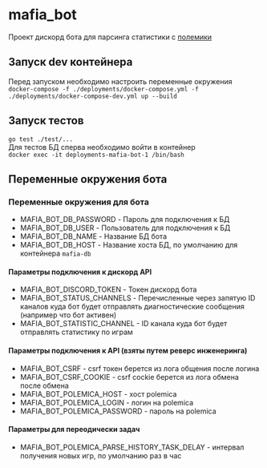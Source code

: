 # mafia_bot

Проект дискорд бота для парсинга статистики с [полемики](https://polemicagame.com/)

## Запуск dev контейнера

Перед запуском необходимо настроить переменные окружения\
`docker-compose -f ./deployments/docker-compose.yml -f ./deployments/docker-compose-dev.yml up --build`

## Запуск тестов

`go test ./test/...`\
Для тестов БД сперва необходимо войти в контейнер\
`docker exec -it deployments-mafia-bot-1 /bin/bash`

## Переменные окружения бота

### Переменные окружения для бота

- MAFIA_BOT_DB_PASSWORD - Пароль для подключения к БД
- MAFIA_BOT_DB_USER - Пользователь для подключения к БД
- MAFIA_BOT_DB_NAME - Название БД бота
- MAFIA_BOT_DB_HOST - Название хоста БД, по умолчанию для контейнера `mafia-db`

#### Параметры подключения к дискорд API

- MAFIA_BOT_DISCORD_TOKEN - Токен дискорд бота
- MAFIA_BOT_STATUS_CHANNELS - Перечисленные через запятую ID каналов куда бот будет отправлять диагностические
  сообщения (например что бот активен)
- MAFIA_BOT_STATISTIC_CHANNEL - ID канала куда бот будет отправлять статистику по играм

#### Параметры подключения к API (взяты путем реверс инженеринга)

- MAFIA_BOT_CSRF - csrf токен берется из лога общения после логина
- MAFIA_BOT_CSRF_COOKIE - csrf cockie берется из лога обмена после обмена
- MAFIA_BOT_POLEMICA_HOST - хост polemica
- MAFIA_BOT_POLEMICA_LOGIN - логин на polemica
- MAFIA_BOT_POLEMICA_PASSWORD - пароль на polemica

#### Параметры для переодически задач

- MAFIA_BOT_POLEMICA_PARSE_HISTORY_TASK_DELAY - интервал получения новых игр, по умолчанию раз в час
